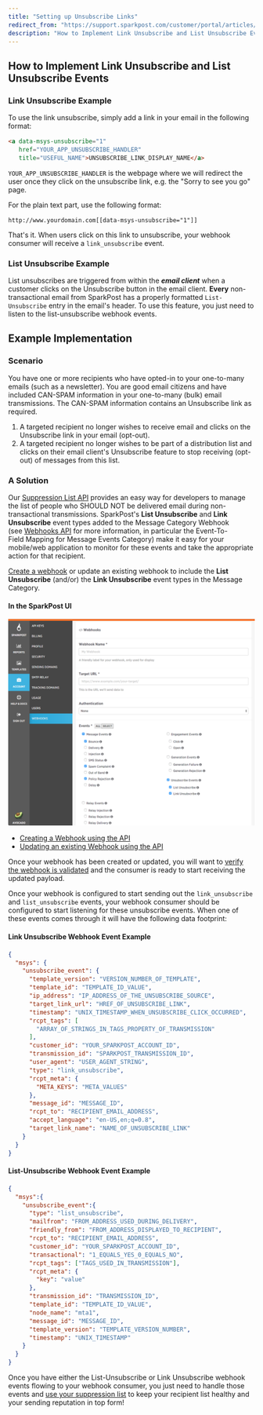 ```yaml
---
title: "Setting up Unsubscribe Links"
redirect_from: "https://support.sparkpost.com/customer/portal/articles/1929894-setting-up-unsubscribe-links"
description: "How to Implement Link Unsubscribe and List Unsubscribe Events Link Unsubscribe Example To use the link unsubscribe simply add a link in your email in the following format a data msys unsubscribe 1 href YOURAPPUNSUBSCRIBEHANDLER title USEFULNAME UNSUBSCRIBELINKDISPLAY NAME a YOURAPPUNSUBSCRIBE HANDLER is the webpage where we will redirect the..."
---
```


## How to Implement Link Unsubscribe and List Unsubscribe Events 

### Link Unsubscribe Example

To use the link unsubscribe, simply add a link in your email in the following format:

```html
<a data-msys-unsubscribe="1"
   href="YOUR_APP_UNSUBSCRIBE_HANDLER"
   title="USEFUL_NAME">UNSUBSCRIBE_LINK_DISPLAY_NAME</a>
```

`YOUR_APP_UNSUBSCRIBE_HANDLER` is the webpage where we will redirect the user once they click on the unsubscribe link, e.g. the "Sorry to see you go" page.

For the plain text part, use the following format:

```
http://www.yourdomain.com[[data-msys-unsubscribe="1"]]
```

That's it. When users click on this link to unsubscribe, your webhook consumer will receive a `link_unsubscribe` event.

### List Unsubscribe Example

List unsubscribes are triggered from within the ***email client*** when a customer clicks on the Unsubscribe button in the email client. **Every** non-transactional email from SparkPost has a properly formatted `List-Unsubscribe` entry in the email's header. To use this feature, you just need to listen to the list-unsubscribe webhook events.

## Example Implementation

### Scenario

You have one or more recipients who have opted-in to your one-to-many emails (such as a newsletter). You are good email citizens and have included CAN-SPAM information in your one-to-many (bulk) email transmissions. The CAN-SPAM information contains an Unsubscribe link as required.

1. A targeted recipient no longer wishes to receive email and clicks on the Unsubscribe link in your email (opt-out).
1. A targeted recipient no longer wishes to be part of a distribution list and clicks on their email client's Unsubscribe feature to stop receiving (opt-out) of messages from this list.

### A Solution

Our [Suppression List API](https://www.sparkpost.com/api#/reference/suppression-list "Suppression List API Documentation") provides an easy way for developers to manage the list of people who SHOULD NOT be delivered email during non-transactional transmissions. SparkPost's **List Unsubscribe** and **Link Unsubscribe** event types added to the Message Category Webhook (see [Webhooks API](https://www.sparkpost.com/api#/reference/webhooks) for more information, in particular the Event-To-Field Mapping for Message Events Category) make it easy for your mobile/web application to monitor for these events and take the appropriate action for that recipient.

[Create a webhook](https://support.sparkpost.com/customer/portal/articles/1929974-defining-webhooks "Create Webhooks") or update an existing webhook to include the **List Unsubscribe** (and/or) the **Link Unsubscribe** event types in the Message Category.

#### In the SparkPost UI

![webhooks UI screenshot](media/setting-up-unsubscribe-links/sp_ui_webhooks_unsub_original.png)

* [Creating a Webhook using the API](https://developers.sparkpost.com/api/webhooks.html#webhooks-create-post)
* [Updating an existing Webhook using the API](https://developers.sparkpost.com/api/webhooks.html#webhooks-update-and-delete-put)

Once your webhook has been created or updated, you will want to [verify the webhook is validated](https://developers.sparkpost.com/api/webhooks.html#webhooks-validate-post) and the consumer is ready to start receiving the updated payload. 

Once your webhook is configured to start sending out the `link_unsubscribe` and `list_unsubscribe` events, your webhook consumer should be configured to start listening for these unsubscribe events. When one of these events comes through it will have the following data footprint:

#### Link Unsubscribe Webhook Event Example

```json
{
  "msys": {
    "unsubscribe_event": {
      "template_version": "VERSION_NUMBER_OF_TEMPLATE",
      "template_id": "TEMPLATE_ID_VALUE",
      "ip_address": "IP_ADDRESS_OF_THE_UNSUBSCRIBE_SOURCE",
      "target_link_url": "HREF_OF_UNSUBSCRIBE_LINK",
      "timestamp": "UNIX_TIMESTAMP_WHEN_UNSUBSCRIBE_CLICK_OCCURRED",
      "rcpt_tags": [
        "ARRAY_OF_STRINGS_IN_TAGS_PROPERTY_OF_TRANSMISSION"
      ],
      "customer_id": "YOUR_SPARKPOST_ACCOUNT_ID",
      "transmission_id": "SPARKPOST_TRANSMISSION_ID",
      "user_agent": "USER_AGENT_STRING",
      "type": "link_unsubscribe",
      "rcpt_meta": {
        "META_KEYS": "META_VALUES"
      },
      "message_id": "MESSAGE_ID",
      "rcpt_to": "RECIPIENT_EMAIL_ADDRESS",
      "accept_language": "en-US,en;q=0.8",
      "target_link_name": "NAME_OF_UNSUBSCRIBE_LINK"
    }
  }
}
```

#### List-Unsubscribe Webhook Event Example

```json
{
  "msys":{
    "unsubscribe_event":{
      "type": "list_unsubscribe",
      "mailfrom": "FROM_ADDRESS_USED_DURING_DELIVERY",
      "friendly_from": "FROM_ADDRESS_DISPLAYED_TO_RECIPIENT",
      "rcpt_to": "RECIPIENT_EMAIL_ADDRESS",
      "customer_id": "YOUR_SPARKPOST_ACCOUNT_ID",
      "transactional": "1_EQUALS_YES_0_EQUALS_NO",
      "rcpt_tags": ["TAGS_USED_IN_TRANSMISSION"],
      "rcpt_meta": {
        "key": "value"
      },
      "transmission_id": "TRANSMISSION_ID",
      "template_id": "TEMPLATE_ID_VALUE",
      "node_name": "mta1",
      "message_id": "MESSAGE_ID",
      "template_version": "TEMPLATE_VERSION_NUMBER",
      "timestamp": "UNIX_TIMESTAMP"
    }
  }
}
```

Once you have either the List-Unsubscribe or Link Unsubscribe webhook events flowing to your webhook consumer, you just need to handle those events and [use your suppression list](https://www.sparkpost.com/api#/reference/suppression-list) to keep your recipient list healthy and your sending reputation in top form!